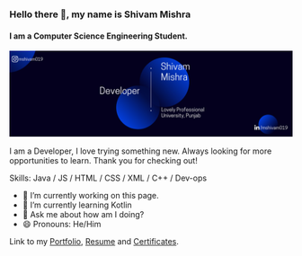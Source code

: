 ### Hello there 👋, my name is Shivam Mishra
#### I am a Computer Science Engineering Student.
![I am a Computer Science Engineering Student.](https://raw.githubusercontent.com/mshivam019/mshivam019/master/Banner.png)

I am a Developer, I love trying something new. Always looking for more opportunities to learn. Thank you for checking out!

Skills: Java / JS / HTML / CSS / XML / C++ / Dev-ops

- 🔭 I’m currently working on this page. 
- 🌱 I’m currently learning Kotlin 
- 💬 Ask me about how am I doing? 
- 😄 Pronouns: He/Him  


Link to my [Portfolio](https://mshivam019.github.io/), [Resume](https://drive.google.com/file/d/1aVHDpp9r0Ueh1fbjUgI9Lwi51pHo9UtV/view) and [Certificates](https://drive.google.com/drive/folders/1q0KZSNVHhTny67mdtN_LUV7pMb8y6T3O?usp=sharing).


